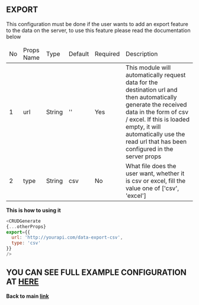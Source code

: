 ## EXPORT ##

This configuration must be done if the user wants to add an export feature to the data on the server, to use this feature please read the documentation below

<table>
  <thead>
    <tr>
      <td>No</td>
      <td>Props Name</td>
      <td>Type</td>
      <td>Default</td>
      <td>Required</td>
      <td>Description</td>
    </tr>
</thead>
<tbody>
  <tr>
    <td>1</td>
    <td>url</td>
    <td>String</td>
    <td>''</td>
    <td>Yes</td>
    <td>This module will automatically request data for the destination url and then automatically generate the received data in the form of csv / excel. If this is loaded empty, it will automatically use the read url that has been configured in the server props</td>
  </tr>
  <tr>
    <td>2</td>
    <td>type</td>
    <td>String</td>
    <td>csv</td>
    <td>No</td>
    <td>What file does the user want, whether it is csv or excel, fill the value one of ['csv', 'excel']</td>
  </tr>
</tbody>
</table>

<b>This is how to using it</b>
```javascript
<CRUDGenerate
{...otherProps}
export={{
  url: 'http://yourapi.com/data-export-csv',
  type: 'csv'
}}
/>
```

## YOU CAN SEE FULL EXAMPLE CONFIGURATION AT <a href="https://github.com/azharprabudi/react-autogenerate-crud/blob/master/src/config-full-form-user.js">HERE</a> ##


<b>Back to main <a href="https://github.com/azharprabudi/react-autogenerate-crud">link</a> 
